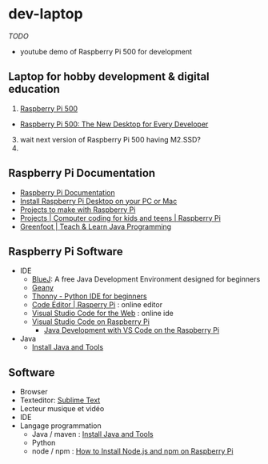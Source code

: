 # dev-laptop

*TODO*
* youtube demo of Raspberry Pi 500 for development


## Laptop for hobby development & digital education

1. [Raspberry Pi 500](https://www.raspberrypi.com/products/raspberry-pi-500/)
  * [Raspberry Pi 500: The New Desktop for Every Developer](https://pipwr.com/raspberry-pi-500-the-new-desktop-for-every-developer/)
3. wait next version of Raspberry Pi 500 having M2.SSD?
4. 


## Raspberry Pi Documentation

* [Raspberry Pi Documentation](https://www.raspberrypi.com/documentation/)
* [Install Raspberry Pi Desktop on your PC or Mac](https://projects.raspberrypi.org/en/projects/install-raspberry-pi-desktop/)
* [Projects to make with Raspberry Pi](https://www.raspberrypi.com/resources/make/)
* [Projects | Computer coding for kids and teens | Raspberry Pi](https://projects.raspberrypi.org/en)
* [Greenfoot | Teach & Learn Java Programming](https://www.greenfoot.org/door)

## Raspberry Pi Software

* IDE
  * [BlueJ](https://www.bluej.org/index.html): A free Java Development Environment designed for beginners
  * [Geany](https://www.geany.org/)
  * [Thonny - Python IDE for beginners](https://thonny.org/)
  * [Code Editor | Rasperry Pi](https://editor.raspberrypi.org/en/education) : online editor
  * [Visual Studio Code for the Web](https://code.visualstudio.com/docs/setup/vscode-web) : online ide
  * [Visual Studio Code on Raspberry Pi](https://code.visualstudio.com/docs/setup/raspberry-pi)
    * [Java Development with VS Code on the Raspberry Pi](https://foojay.io/today/java-development-with-vs-code-on-the-raspberry-pi/)
* Java
  * [Install Java and Tools](https://www.pi4j.com/prepare/install-java/)
 
## Software

* Browser
* Texteditor: [Sublime Text](https://www.sublimetext.com/)
* Lecteur musique et vidéo
* IDE
* Langage programmation
  * Java / maven : [Install Java and Tools](https://www.pi4j.com/prepare/install-java/)
  * Python
  * node / npm : [How to Install Node.js and npm on Raspberry Pi](https://linuxize.com/post/how-to-install-node-js-on-raspberry-pi/)
